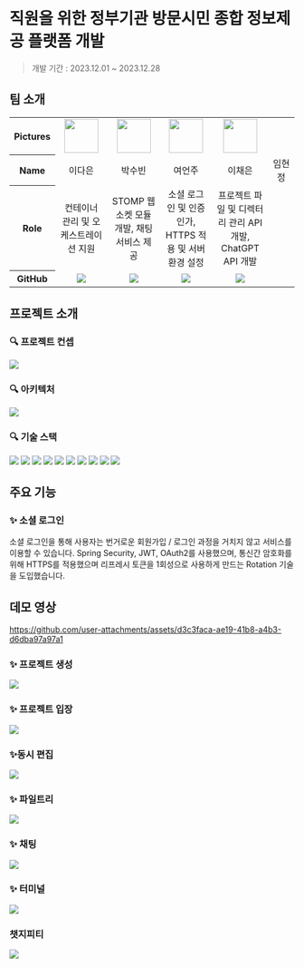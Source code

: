<div align="">

# 직원을 위한 정부기관 방문시민 종합 정보제공 플랫폼 개발

> 개발 기간 : 2023.12.01 ~ 2023.12.28

## 팀 소개

<table width="500" align="center">
<tbody>
<tr>
<th>Pictures</th>
<td width="100" align="center">
<a href="https://github.com/sbslc2000">
<img src="https://avatars.githubusercontent.com/u/60257970?v=4" width="60" height="60">
</a>
</td>
<td width="100" align="center">
<a href="https://github.com/leebongseung">
<img src="https://avatars.githubusercontent.com/u/101985441?v=4" width="60" height="60">
</a>
</td>
<td width="100" align="center">
<a href="https://github.com/HJunng">
<img src="https://avatars.githubusercontent.com/u/56528404?v=4" width="60" height="60">
</a>
</td>
<td width="100" align="center">
<a href="https://github.com/charmingGyu">
<img src="https://avatars.githubusercontent.com/u/133394457?v=4" width="60" height="60">
</a>
</td>
</tr>
<tr>
<th>Name</th>
<td width="100" align="center">이다은</td>
<td width="100" align="center">박수빈</td>
<td width="100" align="center">여언주</td>
<td width="100" align="center">이채은</td>
<td width="100" align="center">임현정</td>

</tr>
<tr>
<th>Role</th>
<td width="150" align="center">
컨테이너 관리 및 오케스트레이션 지원<br>
</td>
<td width="150" align="center">
STOMP 웹소켓 
모듈 개발, 
채팅 서비스 제공<br>
</td>
<td width="150" align="center">
소셜 로그인 및 인증 인가, HTTPS 적용 및 서버 환경 설정
<br>
</td>
<td width="150" align="center">
프로젝트 파일 및 디렉터리 관리 API 개발, ChatGPT API 개발
<br>
</td>
</tr>
<tr>
<th>GitHub</th>
<td width="100" align="center">
<a href="https://github.com/sbslc2000">
<img src="http://img.shields.io/badge/sbslc2000-green?style=social&logo=github"/>
</a>
</td>
<td width="100" align="center">
<a href="https://github.com/leebongseung">
<img src="http://img.shields.io/badge/leebongseung-green?style=social&logo=github"/>
</a>
</td>
<td width="100" align="center">
<a href="https://github.com/HJunng">
<img src="http://img.shields.io/badge/HJunng-green?style=social&logo=github"/>
</a>
</td>
<td width="100" align="center">
<a href="https://github.com/charmingGyu">
<img src="http://img.shields.io/badge/charmingGyu-green?style=social&logo=github"/>
</a>
</td>

</tr>
</tbody>
</table>

## 프로젝트 소개

### 🔍 프로젝트 컨셉
![](https://i.imgur.com/QCd2sfQ.png)

### 🔍 아키텍처
![](https://i.imgur.com/6LPYDSF.png)

### 🔍 기술 스택
<img src="https://img.shields.io/badge/java-007396?style=for-the-badge&logo=java&logoColor=white">

<img src="https://img.shields.io/badge/mysql-4479A1?style=for-the-badge&logo=mysql&logoColor=white">

<img src="https://img.shields.io/badge/springboot-6DB33F?style=for-the-badge&logo=springboot&logoColor=white">
<img src="https://img.shields.io/badge/NGINX-009639?style=for-the-badge&logo=NGINX&logoColor=white">
<img src="https://img.shields.io/badge/hibernate-59666C?style=for-the-badge&logo=hibernate&logoColor=white">

<img src="https://img.shields.io/badge/spring security-6DB33F?style=for-the-badge&logo=springsecurity&logoColor=white">
<img src="https://img.shields.io/badge/jwt-000000?style=for-the-badge&logo=JSONWebTokens&logoColor=white">
<img src="https://img.shields.io/badge/Amazon ECS-FF9900?style=for-the-badge&logo=amazonecs&logoColor=white">
<img src="https://img.shields.io/badge/Amazon RDS-527FFF?style=for-the-badge&logo=amazonrds&logoColor=white">
<img src="https://img.shields.io/badge/Amazon EC2-FF9900?style=for-the-badge&logo=amazonec2&logoColor=white">


## 주요 기능
### ✨ 소셜 로그인 
소셜 로그인을 통해 사용자는 번거로운 회원가입 / 로그인 과정을 거치지 않고 서비스를 이용할 수 있습니다. Spring Security, JWT, OAuth2를 사용했으며, 통신간 암호화를 위해 HTTPS를 적용했으며 리프레시 토큰을 1회성으로 사용하게 만드는 Rotation 기술을 도입했습니다.

## 데모 영상 
https://github.com/user-attachments/assets/d3c3faca-ae19-41b8-a4b3-d6dba97a97a1



### ✨ 프로젝트 생성
![](https://i.imgur.com/PiEwntJ.gif)

### ✨ 프로젝트 입장
![](https://i.imgur.com/u8PjkEN.gif)

### ✨동시 편집
![](https://i.imgur.com/4VSu0vS.gif)

### ✨ 파일트리
![](https://i.imgur.com/ZvOswWB.gif)

### ✨ 채팅
![](https://i.imgur.com/Hu4KZQv.gif)

### ✨ 터미널
![](https://i.imgur.com/jeUx55A.gif)

### 챗지피티
![](https://i.imgur.com/6D1kcfn.gif)


</div>
